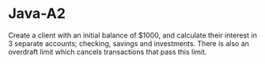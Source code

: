 # Java-A2
Create a client with an initial balance of $1000, and calculate their interest in 3 separate accounts; checking, savings and investments. There is also an overdraft limit which cancels transactions that pass this limit.
